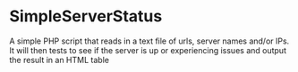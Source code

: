 SimpleServerStatus
==================

A simple PHP script that reads in a text file of urls, server names and/or IPs. It will then tests to see if the server is up or experiencing issues and output the result in an HTML table

